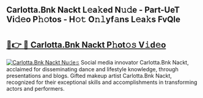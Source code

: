 ## Carlotta.Bnk Nackt L𝚎a𝚔ed N𝚞𝚍e - Part-UeT Vi𝚍𝚎o P𝚑𝚘tos - H𝚘𝚝 O𝚗𝚕yf𝚊ns L𝚎a𝚔s FvQle

# <h2><a href="http://kf2xcmr.oniu.top/?m=Carlotta.Bnk+Nackt">🔗👉 🔴 Carlotta.Bnk Nackt P𝚑ot𝚘𝚜 V𝚒d𝚎o</a></h2>

[![Carlotta.Bnk Nackt Nu𝚍e𝚜](https://i.imgur.com/0qMVB7G.gif)](http://kf2xcmr.oniu.top/?m=Carlotta.Bnk+Nackt)
Social media innovator Carlotta.Bnk Nackt, acclaimed for disseminating dance and lifestyle knowledge, through presentations and blogs. Gifted makeup artist Carlotta.Bnk Nackt, recognized for their exceptional skills and accomplishments in transforming actors and performers.  
